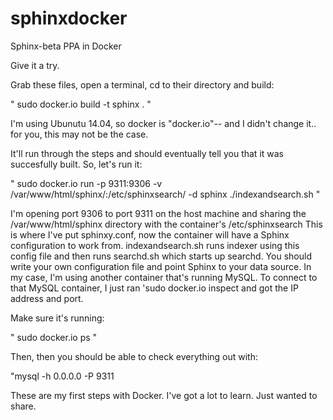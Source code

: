 sphinxdocker
============

Sphinx-beta PPA in Docker

Give it a try.

Grab these files, open a terminal, cd to their directory and build:

" sudo docker.io build -t sphinx . "

I'm using Ubunutu 14.04, so docker is "docker.io"-- and I didn't change it.. for you, this may not be the case.

It'll run through the steps and should eventually tell you that it was succesfully built. So, let's run it:

" sudo docker.io run -p 9311:9306 -v /var/www/html/sphinx/:/etc/sphinxsearch/ -d sphinx ./indexandsearch.sh "

I'm opening port 9306 to port 9311 on the host machine and sharing the /var/www/html/sphinx directory with the container's /etc/sphinxsearch
This is where I've put sphinxy.conf, now the container will have a Sphinx configuration to work from.
indexandsearch.sh runs indexer using this config file and then runs searchd.sh which starts up searchd.
You should write your own configuration file and point Sphinx to your data source. In my case, I'm using another container that's running MySQL.
To connect to that MySQL container, I just ran 'sudo docker.io inspect <container id> and got the IP address and port.

Make sure it's running:

" sudo docker.io ps "

Then, then you should be able to check everything out with:

"mysql -h 0.0.0.0 -P 9311

These are my first steps with Docker. I've got a lot to learn. Just wanted to share.

